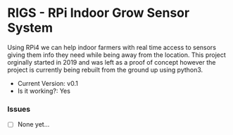 # RIGS - RPi Indoor Grow Sensor System
Using RPi4 we can help indoor farmers with real time access to sensors giving them info they need while being away from the location.
This project orginally started in 2019 and was left as a proof of concept however the project is currently being rebuilt from the ground up using python3.

- Current Version: v0.1
- Is it working?:  Yes

### Issues
- [ ] None yet...
